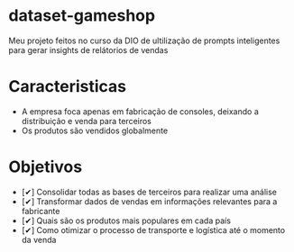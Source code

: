 # dataset-gameshop
Meu projeto feitos no curso da DIO de ultilização de prompts inteligentes  para gerar insights de relátorios de vendas

# Caracteristicas
- A empresa foca apenas em fabricação de consoles, deixando a distribuição e venda para terceiros
- Os produtos são vendidos globalmente

# Objetivos

- [✔] Consolidar todas as bases de terceiros para realizar uma análise
- [✔] Transformar dados de vendas em informações relevantes para a fabricante
- [✔] Quais são os produtos mais populares em cada país
- [✔] Como otimizar o processo de transporte e logística até o momento da venda
